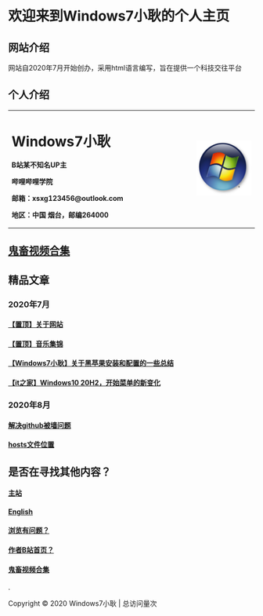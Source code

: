 <html>
<title>Windows7小耿的个人主页</title>  
<head>
</head>
<body>
      <div style="width:100%;margin:0 auto">
            <P><h1>欢迎来到Windows7小耿的个人主页</h1></P>
            <P><h2>网站介绍</h2></P>
            <P><a>网站自2020年7月开始创办，采用html语言编写，旨在提供一个科技交往平台</a></P>
            <P><h2>个人介绍</h2></P>
            <table border="0">
  <tr>
    <td width="75%">
          <h1>Windows7小耿</h1>
          <p><b>B站某不知名UP主</b></p>
          <p><b>哔哩哔哩学院</b></p>
          <p><b>邮箱：xsxg123456@outlook.com</b></p>
          <p><b>地区：中国 烟台，邮编264000</b></p>
    </td>
    <td width="25%">
      <img id="target" src="Windows7.jpg" width="100%"> 
     
 </td>
        </tr>
            </table>
            <p><h2><a href="video.html">鬼畜视频合集</a></h2></p>
            <p><h2>精品文章</h2></p>
      <p><h3>2020年7月</h3></P>
         <p><h4><a href="0.html">【置顶】关于网站</a></H4></p>
         <p><h4><a href="1.html">【置顶】音乐集锦</a></h4></p>
         <p><h4><a href="2.html">【Windows7小耿】关于黑苹果安装和配置的一些总结</a></H4></p>
         <p><h4><a href="3.html">【it之家】Windows10 20H2，开始菜单的新变化</a></H4></p>
         <p><h3>2020年8月</h3></p>
         <p><h4><a href="http://blog.yoqi.me/lyq/16489.html">解决github被墙问题</a></h4></p>
         <p><h4><a href="8.html">hosts文件位置</a></h4></p>
         <p><h2>是否在寻找其他内容？</h2></p>
         <p><h4><a href="index.html">主站</a></h4></p>
         <p><h4><a href="English.html">English</a></h4></p>
         <p><h4><a href="P.html">浏览有问题？</a></h4></p> 
         <p><h4><a href="https://space.bilibili.com/443161706">作者B站首页？</a></h4></p> 
         <p><h4><a href="video.html">鬼畜视频合集</a></h4></p>
         <p><a class="icon" target="_blank" href="https://github.com/windows7xiaogeng-bilibili">
            <i class="fab fa-github"></i><!--
      ---></a><!--
    ---><!--
    --->  
    <a class="icon" target="_blank" href="mailto:xsxg123456@outlook.com">
            <i class="fas fa-envelope"></i><!--
      ---></a><!--
      ---><!--
    --->.</p>
    <footer id="footer">
    <div class="footer-left">
        Copyright &copy;
            2020
                Windows7小耿
                    <span id="busuanzi_container_site_pv">
                    | 总访问量<span id="busuanzi_value_site_pv"></span>次
                    </span>
    </div>
         
   </div>
  </body>
</html>
 
